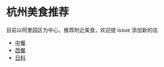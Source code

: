 # 杭州美食推荐

目前以阿里园区为中心，推荐附近美食，欢迎提 issue 添加新的店

- [中餐](./%E4%B8%AD%E9%A4%90.md)
- [西餐](%E8%A5%BF%E9%A4%90.md)
- [日料](%E6%97%A5%E6%96%99.md)
